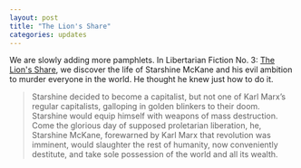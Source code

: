 ```yaml
---
layout: post
title: "The Lion's Share"
categories: updates
---
```

We are slowly adding more pamphlets. In Libertarian Fiction No. 3: [The Lion's Share](/la/lific003.html), we discover the life of Starshine McKane and his evil ambition to murder everyone in the world.
He thought he knew just how to do it.

> Starshine decided to become a capitalist, but not one of Karl Marx’s regular capitalists, galloping in golden blinkers to their doom. Starshine would equip himself with weapons of mass destruction. Come the glorious day of supposed proletarian liberation, he, Starshine McKane, forewarned by Karl Marx that revolution was imminent, would slaughter the rest of humanity, now conveniently destitute, and take sole possession of the world and all its wealth.
